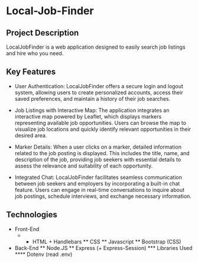 # Local-Job-Finder

## Project Description

  LocalJobFinder is a web application designed to easily search job listings and hire who you need.

## Key Features

  * User Authentication: LocalJobFinder offers a secure login and logout system, allowing users to create personalized accounts, access their saved preferences, and maintain a history of their job searches.

  * Job Listings with Interactive Map: The application integrates an interactive map powered by Leaflet, which displays markers representing available job opportunities. Users can browse the map to visualize job locations and quickly identify relevant opportunities in their desired area.

  * Marker Details: When a user clicks on a marker, detailed information related to the job posting is displayed. This includes the title, name, and description of the job, providing job seekers with essential details to assess the relevance and suitability of each opportunity.

  * Integrated Chat: LocalJobFinder facilitates seamless communication between job seekers and employers by incorporating a built-in chat feature. Users can engage in real-time conversations to inquire about job postings, schedule interviews, and exchange necessary information.

## Technologies

  * Front-End
    * * HTML + Handlebars
    ** CSS
    ** Javascript
    ** Bootstrap (CSS)
  * Back-End
    ** Node.JS
    ** Express (+ Express-Session)
      *** Libraries Used
        **** Dotenv (read .env)
